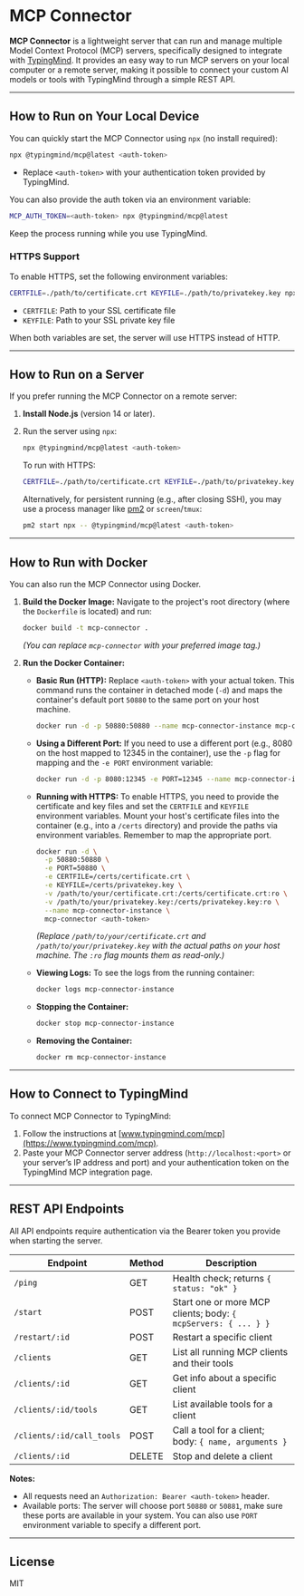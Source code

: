 # MCP Connector

**MCP Connector** is a lightweight server that can run and manage multiple Model Context Protocol (MCP) servers, specifically designed to integrate with [TypingMind](https://www.typingmind.com/mcp). It provides an easy way to run MCP servers on your local computer or a remote server, making it possible to connect your custom AI models or tools with TypingMind through a simple REST API.

---

## How to Run on Your Local Device

You can quickly start the MCP Connector using `npx` (no install required):

```bash
npx @typingmind/mcp@latest <auth-token>
```
- Replace `<auth-token>` with your authentication token provided by TypingMind.

You can also provide the auth token via an environment variable:

```bash
MCP_AUTH_TOKEN=<auth-token> npx @typingmind/mcp@latest
```

Keep the process running while you use TypingMind.

### HTTPS Support

To enable HTTPS, set the following environment variables:

```bash
CERTFILE=./path/to/certificate.crt KEYFILE=./path/to/privatekey.key npx @typingmind/mcp@latest <auth-token>
```

- `CERTFILE`: Path to your SSL certificate file
- `KEYFILE`: Path to your SSL private key file

When both variables are set, the server will use HTTPS instead of HTTP.

---

## How to Run on a Server

If you prefer running the MCP Connector on a remote server:

1. **Install Node.js** (version 14 or later).
2. Run the server using `npx`:

   ```bash
   npx @typingmind/mcp@latest <auth-token>
   ```

   To run with HTTPS:
   ```bash
   CERTFILE=./path/to/certificate.crt KEYFILE=./path/to/privatekey.key npx @typingmind/mcp@latest <auth-token>
   ```

   Alternatively, for persistent running (e.g., after closing SSH), you may use a process manager like [pm2](https://pm2.keymetrics.io/) or `screen`/`tmux`:
   ```bash
   pm2 start npx -- @typingmind/mcp@latest <auth-token>
   ```

---

## How to Run with Docker

You can also run the MCP Connector using Docker.

1.  **Build the Docker Image:**
    Navigate to the project's root directory (where the `Dockerfile` is located) and run:
    ```bash
    docker build -t mcp-connector .
    ```
    *(You can replace `mcp-connector` with your preferred image tag.)*

2.  **Run the Docker Container:**

    *   **Basic Run (HTTP):**
        Replace `<auth-token>` with your actual token. This command runs the container in detached mode (`-d`) and maps the container's default port `50880` to the same port on your host machine.
        ```bash
        docker run -d -p 50880:50880 --name mcp-connector-instance mcp-connector <auth-token>
        ```

    *   **Using a Different Port:**
        If you need to use a different port (e.g., 8080 on the host mapped to 12345 in the container), use the `-p` flag for mapping and the `-e PORT` environment variable:
        ```bash
        docker run -d -p 8080:12345 -e PORT=12345 --name mcp-connector-instance mcp-connector <auth-token>
        ```

    *   **Running with HTTPS:**
        To enable HTTPS, you need to provide the certificate and key files and set the `CERTFILE` and `KEYFILE` environment variables. Mount your host's certificate files into the container (e.g., into a `/certs` directory) and provide the paths via environment variables. Remember to map the appropriate port.
        ```bash
        docker run -d \
          -p 50880:50880 \
          -e PORT=50880 \
          -e CERTFILE=/certs/certificate.crt \
          -e KEYFILE=/certs/privatekey.key \
          -v /path/to/your/certificate.crt:/certs/certificate.crt:ro \
          -v /path/to/your/privatekey.key:/certs/privatekey.key:ro \
          --name mcp-connector-instance \
          mcp-connector <auth-token>
        ```
        *(Replace `/path/to/your/certificate.crt` and `/path/to/your/privatekey.key` with the actual paths on your host machine. The `:ro` flag mounts them as read-only.)*

    *   **Viewing Logs:**
        To see the logs from the running container:
        ```bash
        docker logs mcp-connector-instance
        ```

    *   **Stopping the Container:**
        ```bash
        docker stop mcp-connector-instance
        ```

    *   **Removing the Container:**
        ```bash
        docker rm mcp-connector-instance
        ```

---

## How to Connect to TypingMind

To connect MCP Connector to TypingMind:

1. Follow the instructions at [www.typingmind.com/mcp](https://www.typingmind.com/mcp).
2. Paste your MCP Connector server address (`http://localhost:<port>` or your server’s IP address and port) and your authentication token on the TypingMind MCP integration page.

---

## REST API Endpoints

All API endpoints require authentication via the Bearer token you provide when starting the server.

| Endpoint                       | Method | Description                                      |
|---------------------------------|--------|--------------------------------------------------|
| `/ping`                        | GET    | Health check; returns `{ status: "ok" }`         |
| `/start`                       | POST   | Start one or more MCP clients; body: `{ mcpServers: { ... } }` |
| `/restart/:id`                 | POST   | Restart a specific client                        |
| `/clients`                     | GET    | List all running MCP clients and their tools     |
| `/clients/:id`                 | GET    | Get info about a specific client                 |
| `/clients/:id/tools`           | GET    | List available tools for a client                |
| `/clients/:id/call_tools`      | POST   | Call a tool for a client; body: `{ name, arguments }` |
| `/clients/:id`                 | DELETE | Stop and delete a client                         |

**Notes:**  
- All requests need an `Authorization: Bearer <auth-token>` header.
- Available ports: The server will choose port `50880` or `50881`, make sure
these ports are available in your system. You can also use `PORT` environment
variable to specify a different port.

---

## License

MIT
